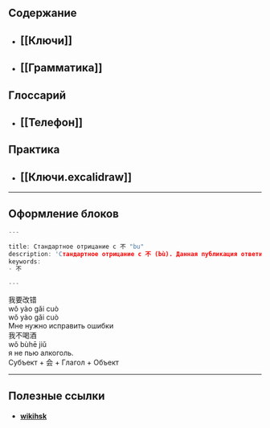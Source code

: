 
## Содержание
- ## [[Ключи]]
- ## [[Грамматика]]
## Глоссарий
- ## [[Телефон]]
## Практика
- ## [[Ключи.excalidraw]]

---
## Оформление блоков
```c
---

title: Стандартное отрицание с 不 "bu"
description: 'Стандартное отрицание с 不 (bù). Данная публикация ответит на вопрос как создать отрицание с наречием (по другой классификации: отрицательная частица) 不 (bù) "не" и с глаголом или прилагательным в настоящем времени.'
keywords:
- 不

---
```

<div class="hb">
	<div class="h">我要改<span class="b">错</span></div>
	<div class="hbtip"> wǒ yào gǎi <span class="b">cuò</span></div>
	<div class="p"> wǒ yào gǎi <span class="b">cuò</span></div>
	<div class="t"> Мне нужно исправить ошибки </div>
</div>
<div class="hb n">
	<div class="h">我<span class="b">不</span>喝酒</div>
	<div class="p"> wǒ <span class="b">bù</span>hē jiǔ</div>
	<div class="t"> я не пью алкоголь. </div>
</div>


<div class="tip">
	<span>Субъект + <span class="h">会</span> + Глагол + Объект</span>
</div>

---

## Полезные ссылки
- #### [wikihsk](https://wikihsk.ru/)